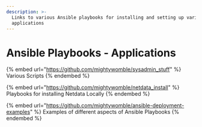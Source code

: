 ```yaml
---
description: >-
  Links to various Ansible playbooks for installing and setting up various
  applications
---
```


# Ansible Playbooks - Applications

{% embed url="https://github.com/mightywomble/sysadmin_stuff" %}
Various Scripts
{% endembed %}

{% embed url="https://github.com/mightywomble/netdata_install" %}
Playbooks for installing Netdata Locally
{% endembed %}

{% embed url="https://github.com/mightywomble/ansible-deployment-examples" %}
Examples of different aspects of Ansible Playbooks
{% endembed %}

